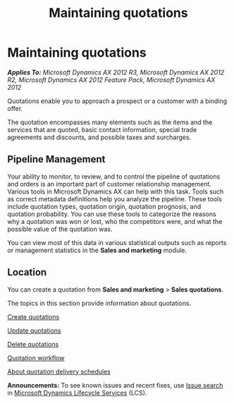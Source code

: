 ﻿---
title: Maintaining quotations
TOCTitle: Maintaining quotations
ms:assetid: 22df8fc8-75e9-40cc-a9ba-409b3effb3eb
ms:mtpsurl: https://technet.microsoft.com/en-us/library/Aa496801(v=AX.60)
ms:contentKeyID: 36056176
ms.date: 04/18/2014
mtps_version: v=AX.60
f1_keywords:
- quotations
- quotes
- process quotation
- salesquotations
- update quotation
- quote
---

# Maintaining quotations 


_**Applies To:** Microsoft Dynamics AX 2012 R3, Microsoft Dynamics AX 2012 R2, Microsoft Dynamics AX 2012 Feature Pack, Microsoft Dynamics AX 2012_

Quotations enable you to approach a prospect or a customer with a binding offer.

The quotation encompasses many elements such as the items and the services that are quoted, basic contact information, special trade agreements and discounts, and possible taxes and surcharges.

## Pipeline Management

Your ability to monitor, to review, and to control the pipeline of quotations and orders is an important part of customer relationship management. Various tools in Microsoft Dynamics AX can help with this task. Tools such as correct metadata definitions help you analyze the pipeline. These tools include quotation types, quotation origin, quotation prognosis, and quotation probability. You can use these tools to categorize the reasons why a quotation was won or lost, who the competitors were, and what the possible value of the quotation was.

You can view most of this data in various statistical outputs such as reports or management statistics in the **Sales and marketing** module.

## Location

You can create a quotation from **Sales and marketing** \> **Sales quotations**.

The topics in this section provide information about quotations.

[Create quotations](create-quotations.md)

[Update quotations](update-quotations.md)

[Delete quotations](delete-quotations.md)

[Quotation workflow](quotation-workflow.md)

[About quotation delivery schedules](about-quotation-delivery-schedules.md)

  
**Announcements:** To see known issues and recent fixes, use [Issue search](http://go.microsoft.com/fwlink/?linkid=389258) in [Microsoft Dynamics Lifecycle Services](http://go.microsoft.com/fwlink/?linkid=306505) (LCS).

